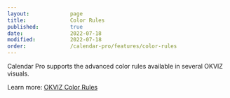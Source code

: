 ```yaml
---
layout:             page
title:              Color Rules
published:          true
date:               2022-07-18
modified:           2022-07-18
order:              /calendar-pro/features/color-rules
---
```

Calendar Pro supports the advanced color rules available in several OKVIZ visuals.

Learn more: [OKVIZ Color Rules](../../features/color-rules.md)